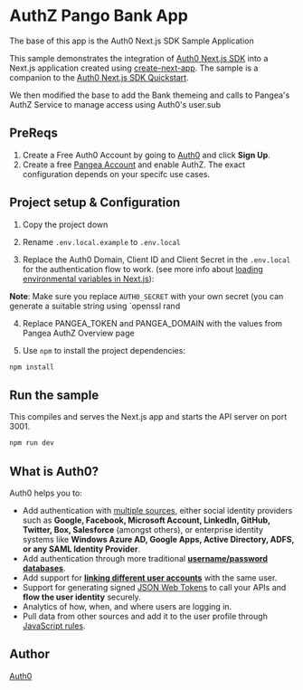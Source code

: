 # AuthZ Pango Bank App

The base of this app is the Auth0 Next.js SDK Sample Application

This sample demonstrates the integration of [Auth0 Next.js SDK](https://github.com/auth0/nextjs-auth0) into a Next.js application created using [create-next-app](https://nextjs.org/docs/api-reference/create-next-app). The sample is a companion to the [Auth0 Next.js SDK Quickstart](https://auth0.com/docs/quickstart/webapp/nextjs).

We then modified the base to add the Bank themeing and calls to Pangea's AuthZ Service to manage access using Auth0's user.sub

## PreReqs

1. Create a Free Auth0 Account by going to [Auth0](https://auth0.com) and click **Sign Up**.
2. Create a free [Pangea Account](https://pangea.cloud/) and enable AuthZ. The exact configuration depends on your specifc use cases.


## Project setup & Configuration

1. Copy the project down

2. Rename `.env.local.example` to `.env.local`

3. Replace the Auth0 Domain, Client ID and Client Secret in the `.env.local` for the authentication flow to work. (see more info about [loading environmental variables in Next.js](https://nextjs.org/docs/basic-features/environment-variables)):

**Note**: Make sure you replace `AUTH0_SECRET` with your own secret (you can generate a suitable string using `openssl rand 

4. Replace PANGEA_TOKEN and PANGEA_DOMAIN with the values from Pangea AuthZ Overview page

5. Use `npm` to install the project dependencies:

```bash
npm install
```

## Run the sample

This compiles and serves the Next.js app and starts the API server on port 3001.

```bash
npm run dev
```

## What is Auth0?

Auth0 helps you to:

* Add authentication with [multiple sources](https://auth0.com/docs/identityproviders), either social identity providers such as **Google, Facebook, Microsoft Account, LinkedIn, GitHub, Twitter, Box, Salesforce** (amongst others), or enterprise identity systems like **Windows Azure AD, Google Apps, Active Directory, ADFS, or any SAML Identity Provider**.
* Add authentication through more traditional **[username/password databases](https://auth0.com/docs/connections/database/custom-db)**.
* Add support for **[linking different user accounts](https://auth0.com/docs/users/user-account-linking)** with the same user.
* Support for generating signed [JSON Web Tokens](https://auth0.com/docs/tokens/json-web-tokens) to call your APIs and **flow the user identity** securely.
* Analytics of how, when, and where users are logging in.
* Pull data from other sources and add it to the user profile through [JavaScript rules](https://auth0.com/docs/rules).

## Author

[Auth0](https://auth0.com)

